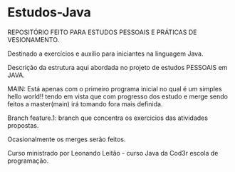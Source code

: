 # Estudos-Java
REPOSITÓRIO FEITO PARA ESTUDOS PESSOAIS E PRÁTICAS DE VESIONAMENTO.

Destinado a exercícios e auxilio para iniciantes na linguagem Java.

Descrição da estrutura aqui abordada no projeto de estudos PESSOAIS em JAVA.

MAIN: Está apenas com o primeiro programa inicial no qual é um simples hello world!!
tendo em vista que com progresso dos estudo e merge sendo feitos a master(main) irá tomando fora mais definida.

Branch feature.1: branch que concentra os exercicios das atividades propostas.

Ocasionalmente os merges serão feitos.

Curso ministrado por Leonando Leitão - curso Java da Cod3r escola de programação.


    